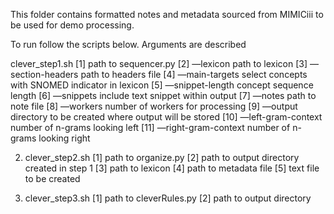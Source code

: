This folder contains formatted notes and metadata sourced from MIMICiii to be used for demo processing.

To run follow the scripts below. Arguments are described 

clever_step1.sh
	[1] path to sequencer.py
	[2] —lexicon path to lexicon
	[3] —section-headers path to headers file
	[4] —main-targets select concepts with SNOMED indicator in lexicon
	[5] —snippet-length concept sequence length
	[6] —snippets include text snippet within output
	[7] —notes path to note file
	[8] —workers number of workers for processing
	[9] —output directory to be created where output will be stored 
	[10] —left-gram-context number of n-grams looking left
	[11] —right-gram-context number of n-grams looking right
  
2. clever_step2.sh
	[1] path to organize.py
	[2] path to output directory created in step 1
	[3] path to lexicon
	[4] path to metadata file
	[5] text file to be created 
  
3. clever_step3.sh
	[1] path to cleverRules.py
	[2] path to output directory
